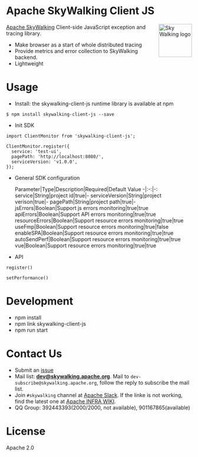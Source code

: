Apache SkyWalking Client JS
==========

<img src="http://skywalking.apache.org/assets/logo.svg" alt="Sky Walking logo" height="90px" align="right" />

[Apache SkyWalking](https://github.com/apache/skywalking) Client-side JavaScript exception and tracing library.
- Make browser as a start of whole distributed tracing
- Provide metrics and error collection to SkyWalking backend.
- Lightweight

# Usage
* Install: the skywalking-client-js runtime library is available at npm
```
$ npm install skywalking-client-js --save
```
* Init SDK
```
import ClientMonitor from 'skywalking-client-js';
```
```
ClientMonitor.register({
  service: 'test-ui',
  pagePath: 'http://localhost:8080/',
  serviceVersion: 'v1.0.0',
});
```
* General SDK configuration


  Parameter|Type|Description|Required|Default Value
  -|:-:|-:
  service|String|project id|true|-
  serviceVersion|String|project verison|true|-
  pagePath|String|project path|true|-
  jsErrors|Boolean|Support js errors monitoring|true|true
  apiErrors|Boolean|Support API errors monitoring|true|true
  resourceErrors|Boolean|Support resource errors monitoring|true|true
  useFmp|Boolean|Support resource errors monitoring|true|false
  enableSPA|Boolean|Support resource errors monitoring|true|true
  autoSendPerf|Boolean|Support resource errors monitoring|true|true
  vue|Boolean|Support resource errors monitoring|true|true

* API
```
register()
```
```
setPerformance()
```

# Development
* npm install
* npm link skywalking-client-js
* npm run start

# Contact Us
* Submit an [issue](https://github.com/apache/skywalking/issues)
* Mail list: **dev@skywalking.apache.org**. Mail to `dev-subscribe@skywalking.apache.org`, follow the reply to subscribe the mail list.
* Join `#skywalking` channel at [Apache Slack](https://join.slack.com/t/the-asf/shared_invite/enQtNzc2ODE3MjI1MDk1LTAyZGJmNTg1NWZhNmVmOWZjMjA2MGUyOGY4MjE5ZGUwOTQxY2Q3MDBmNTM5YTllNGU4M2QyMzQ4M2U4ZjQ5YmY). If the linke is not working, find the latest one at [Apache INFRA WIKI](https://cwiki.apache.org/confluence/display/INFRA/Slack+Guest+Invites).
* QQ Group: 392443393(2000/2000, not available), 901167865(available)

# License
Apache 2.0

